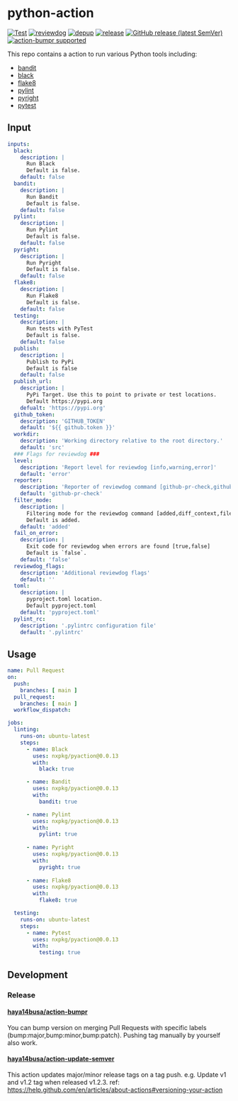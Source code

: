 # python-action
[![Test](https://github.com/nxpkg/pyaction/workflows/Test/badge.svg)](https://github.com/nxpkg/pyaction/actions?query=workflow%3ATest)
[![reviewdog](https://github.com/nxpkg/pyaction/workflows/reviewdog/badge.svg)](https://github.com/nxpkg/pyaction/actions?query=workflow%3Areviewdog)
[![depup](https://github.com/nxpkg/pyaction/workflows/depup/badge.svg)](https://github.com/nxpkg/pyaction/actions?query=workflow%3Adepup)
[![release](https://github.com/nxpkg/pyaction/workflows/release/badge.svg)](https://github.com/nxpkg/pyaction/actions?query=workflow%3Arelease)
[![GitHub release (latest SemVer)](https://img.shields.io/github/v/release/nxpkg/pyaction?logo=github&sort=semver)](https://github.com/nxpkg/pyaction/releases)
[![action-bumpr supported](https://img.shields.io/badge/bumpr-supported-ff69b4?logo=github&link=https://github.com/haya14busa/action-bumpr)](https://github.com/haya14busa/action-bumpr)

This repo contains a action to run various Python tools including:
- [bandit](https://pypi.org/project/bandit)
- [black](https://pypi.org/project/black)
- [flake8](https://pypi.org/project/flake8)
- [pylint](https://pypi.org/project/pylint)
- [pyright](https://pypi.org/project/pyright)
- [pytest](https://pypi.org/project/pytest)

## Input

```yaml
inputs:
  black:
    description: |
      Run Black
      Default is false.
    default: false
  bandit:
    description: |
      Run Bandit
      Default is false.
    default: false
  pylint:
    description: |
      Run Pylint
      Default is false.
    default: false
  pyright:
    description: |
      Run Pyright
      Default is false.
    default: false
  flake8:
    description: |
      Run Flake8
      Default is false.
    default: false
  testing:
    description: |
      Run tests with PyTest
      Default is false.
    default: false
  publish:
    description: |
      Publish to PyPi
      Default is false
    default: false
  publish_url:
    description: |
      PyPi Target. Use this to point to private or test locations.      
      Default https://pypi.org
    defualt: 'https://pypi.org'
  github_token:
    description: 'GITHUB_TOKEN'
    default: '${{ github.token }}'
  workdir:
    description: 'Working directory relative to the root directory.'
    default: 'src'
  ### Flags for reviewdog ###
  level:
    description: 'Report level for reviewdog [info,warning,error]'
    default: 'error'
  reporter:
    description: 'Reporter of reviewdog command [github-pr-check,github-pr-review].'
    default: 'github-pr-check'
  filter_mode:
    description: |
      Filtering mode for the reviewdog command [added,diff_context,file,nofilter].
      Default is added.
    default: 'added'
  fail_on_error:
    description: |
      Exit code for reviewdog when errors are found [true,false]
      Default is `false`.
    default: 'false'
  reviewdog_flags:
    description: 'Additional reviewdog flags'
    default: ''
  toml:
    description: |
      pyproject.toml location.
      Default pyproject.toml
    default: 'pyproject.toml'
  pylint_rc:
    description: '.pylintrc configuration file'
    default: '.pylintrc'
```

## Usage

```yaml
name: Pull Request
on:
  push:
    branches: [ main ]
  pull_request:
    branches: [ main ]
  workflow_dispatch:

jobs:
  linting:
    runs-on: ubuntu-latest
    steps:
      - name: Black
        uses: nxpkg/pyaction@0.0.13
        with:
          black: true

      - name: Bandit
        uses: nxpkg/pyaction@0.0.13
        with:          
          bandit: true

      - name: Pylint
        uses: nxpkg/pyaction@0.0.13
        with:
          pylint: true
          
      - name: Pyright
        uses: nxpkg/pyaction@0.0.13
        with:          
          pyright: true
          
      - name: Flake8
        uses: nxpkg/pyaction@0.0.13
        with:          
          flake8: true

  testing:
    runs-on: ubuntu-latest
    steps:    
      - name: Pytest
        uses: nxpkg/pyaction@0.0.13
        with:          
          testing: true
```

## Development

### Release

#### [haya14busa/action-bumpr](https://github.com/haya14busa/action-bumpr)
You can bump version on merging Pull Requests with specific labels (bump:major,bump:minor,bump:patch).
Pushing tag manually by yourself also work.

#### [haya14busa/action-update-semver](https://github.com/haya14busa/action-update-semver)

This action updates major/minor release tags on a tag push. e.g. Update v1 and v1.2 tag when released v1.2.3.
ref: https://help.github.com/en/articles/about-actions#versioning-your-action
